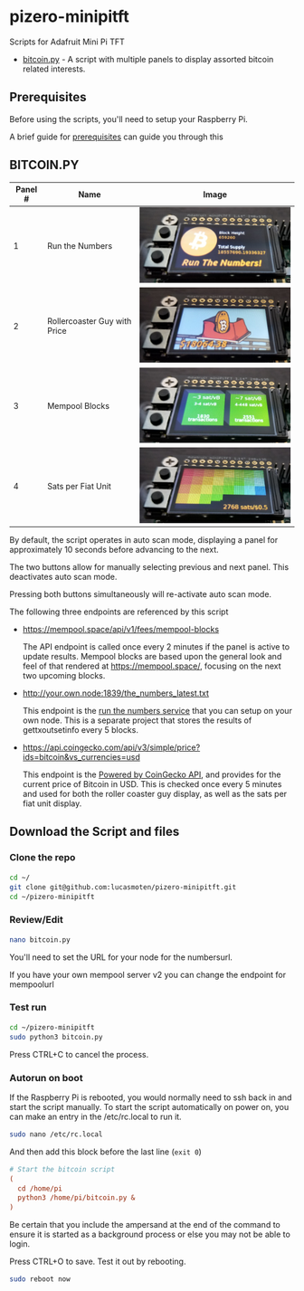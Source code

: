 # pizero-minipitft

Scripts for Adafruit Mini Pi TFT

- [bitcoin.py](bitcoin.py) - A script with multiple panels to display assorted bitcoin related interests.

## Prerequisites

Before using the scripts, you'll need to setup your Raspberry Pi.

A brief guide for [prerequisites](prereqs.md) can guide you through this

## BITCOIN.PY

| Panel # | Name | Image |
| --- | --- | --- |
| 1 | Run the Numbers | <img src="panel1.jpg" style="width:400px" /> |
| 2 | Rollercoaster Guy with Price | <img src="panel2.jpg" style="width:400px" /> |
| 3 | Mempool Blocks | <img src="panel3.jpg" style="width:400px" /> |
| 4 | Sats per Fiat Unit | <img src="panel4.jpg" style="width:400px" /> |

By default, the script operates in auto scan mode, displaying a panel for approximately 10 seconds before advancing to the next.  

The two buttons allow for manually selecting previous and next panel.  This deactivates auto scan mode.

Pressing both buttons simultaneously will re-activate auto scan mode.

The following three endpoints are referenced by this script

* https://mempool.space/api/v1/fees/mempool-blocks

  The API endpoint is called once every 2 minutes if the panel is active to update results.  Mempool blocks are based upon the general look and feel of that rendered at https://mempool.space/, focusing on the next two upcoming blocks.

* http://your.own.node:1839/the_numbers_latest.txt

  This endpoint is the [run the numbers service](https://github.com/lucasmoten/runthenumbers) that you can setup on your own node.  This is a separate project that stores the results of gettxoutsetinfo every 5 blocks.

* https://api.coingecko.com/api/v3/simple/price?ids=bitcoin&vs_currencies=usd

  This endpoint is the [Powered by CoinGecko API](https://www.coingecko.com/en), and provides for the current price of Bitcoin in USD. This is checked once every 5 minutes and used for both the roller coaster guy display, as well as the sats per fiat unit display.


## Download the Script and files

### Clone the repo

```bash
cd ~/
git clone git@github.com:lucasmoten/pizero-minipitft.git
cd ~/pizero-minipitft
```

### Review/Edit

```bash
nano bitcoin.py
```
You'll need to set the URL for your node for the numbersurl.

If you have your own mempool server v2 you can change the endpoint for mempoolurl


### Test run

```bash
cd ~/pizero-minipitft
sudo python3 bitcoin.py
```

Press CTRL+C to cancel the process. 

### Autorun on boot

If the Raspberry Pi is rebooted, you would normally need to ssh back in and start the script manually.
To start the script automatically on power on, you can make an entry in the /etc/rc.local to run it.

```bash
sudo nano /etc/rc.local
```

And then add this block before the last line (`exit 0`)

```ini
# Start the bitcoin script
(
  cd /home/pi
  python3 /home/pi/bitcoin.py &
)
```
Be certain that you include the ampersand at the end of the command to ensure it is started as a background process or else you may not be able to login.

Press CTRL+O to save. Test it out by rebooting.

```bash
sudo reboot now
```

